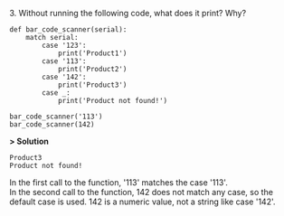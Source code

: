 3\. Without running the following code, what does it print? Why?
```
def bar_code_scanner(serial):
    match serial:
        case '123':
            print('Product1')
        case '113':
            print('Product2')
        case '142':
            print('Product3')
        case _:
            print('Product not found!')

bar_code_scanner('113')
bar_code_scanner(142)
```

**> Solution**
```
Product3
Product not found!
```
In the first call to the function, '113' matches the case '113'.\
In the second call to the function, 142 does not match any case, so the default case is used. 142 is a numeric value, not a string like case '142'.
